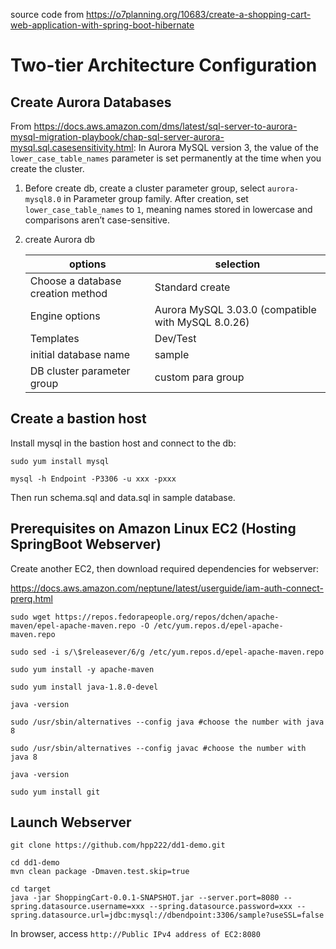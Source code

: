 
source code from https://o7planning.org/10683/create-a-shopping-cart-web-application-with-spring-boot-hibernate

# Two-tier Architecture Configuration
## Create Aurora Databases
From https://docs.aws.amazon.com/dms/latest/sql-server-to-aurora-mysql-migration-playbook/chap-sql-server-aurora-mysql.sql.casesensitivity.html: In Aurora MySQL version 3, the value of the ```lower_case_table_names``` parameter is set permanently at the time when you create the cluster. 

1. Before create db, create a cluster parameter group, select ```aurora-mysql8.0``` in Parameter group family. After creation, set ```lower_case_table_names``` to ```1```, meaning names stored in lowercase and comparisons aren’t case-sensitive.
2. create Aurora db

    | options | selection |
    | --- | --- |
    | Choose a database creation method | Standard create |
    |Engine options | Aurora MySQL 3.03.0 (compatible with MySQL 8.0.26)|
    | Templates | Dev/Test |
    | initial database name | sample |
    | DB cluster parameter group | custom para group |

## Create a bastion host

Install mysql in the bastion host and connect to the db:

```
sudo yum install mysql
```
```
mysql -h Endpoint -P3306 -u xxx -pxxx
```

Then run schema.sql and data.sql in sample database.


## Prerequisites on Amazon Linux EC2 (Hosting SpringBoot Webserver)

Create another EC2, then download required dependencies for webserver:

https://docs.aws.amazon.com/neptune/latest/userguide/iam-auth-connect-prerq.html

```
sudo wget https://repos.fedorapeople.org/repos/dchen/apache-maven/epel-apache-maven.repo -O /etc/yum.repos.d/epel-apache-maven.repo
```

```
sudo sed -i s/\$releasever/6/g /etc/yum.repos.d/epel-apache-maven.repo
```

```
sudo yum install -y apache-maven
```

```
sudo yum install java-1.8.0-devel

java -version
```

```
sudo /usr/sbin/alternatives --config java #choose the number with java 8
```

```
sudo /usr/sbin/alternatives --config javac #choose the number with java 8
```
```
java -version
```

```
sudo yum install git
```

## Launch Webserver

```git
git clone https://github.com/hpp222/dd1-demo.git
```

```
cd dd1-demo
mvn clean package -Dmaven.test.skip=true
```

```
cd target
java -jar ShoppingCart-0.0.1-SNAPSHOT.jar --server.port=8080 --spring.datasource.username=xxx --spring.datasource.password=xxx --spring.datasource.url=jdbc:mysql://dbendpoint:3306/sample?useSSL=false
```

In browser, access ```http://Public IPv4 address of EC2:8080```
